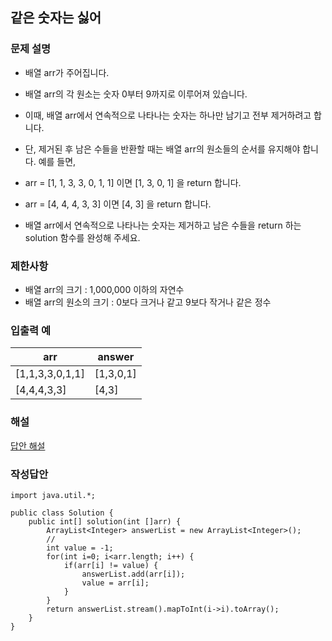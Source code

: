 ## 같은 숫자는 싫어

### 문제 설명
- 배열 arr가 주어집니다. 
- 배열 arr의 각 원소는 숫자 0부터 9까지로 이루어져 있습니다.
- 이때, 배열 arr에서 연속적으로 나타나는 숫자는 하나만 남기고 전부 제거하려고 합니다. 
- 단, 제거된 후 남은 수들을 반환할 때는 배열 arr의 원소들의 순서를 유지해야 합니다. 예를 들면,

- arr = [1, 1, 3, 3, 0, 1, 1] 이면 [1, 3, 0, 1] 을 return 합니다.
- arr = [4, 4, 4, 3, 3] 이면 [4, 3] 을 return 합니다.
- 배열 arr에서 연속적으로 나타나는 숫자는 제거하고 남은 수들을 return 하는 solution 함수를 완성해 주세요.

### 제한사항
- 배열 arr의 크기 : 1,000,000 이하의 자연수
- 배열 arr의 원소의 크기 : 0보다 크거나 같고 9보다 작거나 같은 정수

### 입출력 예
|arr|	answer|
|--|--|
|[1,1,3,3,0,1,1]|[1,3,0,1]|
|[4,4,4,3,3]|[4,3]|

### 해설
[답안 해설](https://velog.io/@hong-brother/%ED%94%84%EB%A1%9C%EA%B7%B8%EB%9E%98%EB%A8%B8%EC%8A%A4-%EA%B0%99%EC%9D%80-%EC%88%AB%EC%9E%90%EB%8A%94-%EC%8B%AB%EC%96%B4JAVA-Level1)

### 작성답안
```
import java.util.*;

public class Solution {
    public int[] solution(int []arr) {
        ArrayList<Integer> answerList = new ArrayList<Integer>();
        //
        int value = -1;
        for(int i=0; i<arr.length; i++) {
            if(arr[i] != value) {
                answerList.add(arr[i]);
                value = arr[i];
            }
        }
        return answerList.stream().mapToInt(i->i).toArray();
    }
}
```